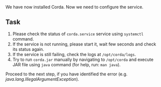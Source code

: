 We have now installed Corda. Now we need to configure the service.

## Task

1. Please check the status of `corda.service` service using `systemctl` command.
2. If the service is not running, please start it, wait few seconds and check its status again.
3. If the service is still failing, check the logs at `/opt/corda/logs`.
4. Try to run `corda.jar` manually by navigating to `/opt/corda` and execute JAR file using `java` command (for help, run: `man java`).

Proceed to the next step, if you have identified the error (e.g. _java.lang.IllegalArgumentException_).
